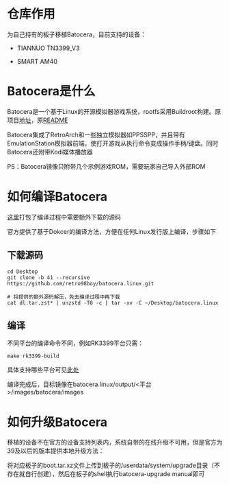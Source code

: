 # 仓库作用

为自己持有的板子移植Batocera，目前支持的设备：

- TIANNUO TN3399_V3

- SMART AM40

# Batocera是什么

Batocera是一个基于Linux的开源模拟器游戏系统，rootfs采用Buildroot构建。原项目[地址](https://github.com/batocera-linux/batocera.linux)，原[README](https://github.com/retro98boy/batocera.linux/blob/41/README.orig.md)

Batocera集成了RetroArch和一些独立模拟器如PPSSPP，并且带有EmulationStation模拟器前端，使打开游戏从执行命令变成操作手柄/键盘。同时Batocera还附带Kodi媒体播放器

PS：Batocera镜像只附带几个示例游戏ROM，需要玩家自己导入外部ROM

# 如何编译Batocera

[这里](https://pan.baidu.com/s/1vD1iyD0hk2TpH0c3WGPV-w?pwd=elp1)打包了编译过程中需要额外下载的源码

官方提供了基于Dokcer的编译方法，方便在任何Linux发行版上编译，步骤如下

## 下载源码

```
cd Desktop
git clone -b 41 --recursive https://github.com/retro98boy/batocera.linux.git

# 将提供的额外源码解压，免去编译过程中再下载
cat dl.tar.zst* | unzstd -T0 -c | tar -xv -C ~/Desktop/batocera.linux
```

## 编译

不同平台的编译命令不同，例如RK3399平台只需：

```
make rk3399-build
```

具体支持哪些平台可见[此处](https://github.com/batocera-linux/batocera.linux/tree/master/configs)

编译完成后，目标镜像在batocera.linux/output/<平台>/images/batocera/images

# 如何升级Batocera

移植的设备不在官方的设备支持列表内，系统自带的在线升级不可用，但是官方为39及以后的版本提供本地升级方法：

将对应板子的boot.tar.xz文件上传到板子的/userdata/system/upgrade目录（不存在就自行创建），然后在板子的shell执行batocera-upgrade manual即可

